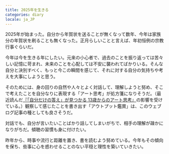 ```yaml
---
title: 2025年を生きる
categories: diary
locale: ja_JP
---
```


2025年が始まった。自分から年賀状を送ることが無くなって数年、今年は家族分の年賀状を刷ることも無くなった。正月らしいことと言えば、年初恒例の宗教行事ぐらいだ。

今年は今を生きる年にしたい。元来の小心者で、過去のことを振り返っては苦々しい記憶に苛まれ、未来のことを心配しては不安に襲われてばかりいる。そんな自分と決別すべく、もっと今この瞬間を感じて、それに対する自分の気持ちや考えを大事にしようと思う。

そのためには、身の回りの自然や人々とよく対話して、理解しようと努め、そこで考えたことを自分なりに表現する「アート思考」が処方箋になりそうだ。（最近読んだ[『「自分だけの答え」が見つかる 13歳からのアート思考』](https://www.diamond.co.jp/book/9784478109182.html)の影響を受けている。）観察して感じたことを書き出す「アウトプット鑑賞」は、このウェブログ記事の種としても良さそうだ。

対話でも、自分が言いたいことばかり話してしまいがちで、相手の理解が疎かになりがちだ。傾聴の習慣も身に付けたい。

昨年から、時事や流行と距離を置き、書を読むよう努めている。今年もその傾向を保ち、些事に心を惑わせることのない平穏と理性を築いていきたい。
